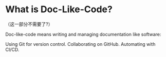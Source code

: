 # What is Doc-Like-Code?

（这一部分不需要了?）

Doc-like-code means writing and managing documentation like software:

Using Git for version control.
Collaborating on GitHub.
Automating with CI/CD.
